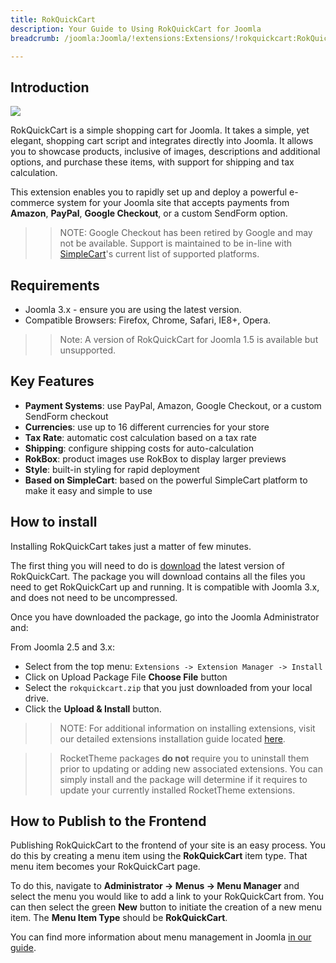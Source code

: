 ```yaml
---
title: RokQuickCart
description: Your Guide to Using RokQuickCart for Joomla
breadcrumb: /joomla:Joomla/!extensions:Extensions/!rokquickcart:RokQuickCart

---
```


Introduction
--------------

![][extension]

RokQuickCart is a simple shopping cart for Joomla. It takes a simple, yet elegant, shopping cart script and integrates directly into Joomla. It allows you to showcase products, inclusive of images, descriptions and additional options, and purchase these items, with support for shipping and tax calculation.

This extension enables you to rapidly set up and deploy a powerful e-commerce system for your Joomla site that accepts payments from **Amazon**, **PayPal**, **Google Checkout**, or a custom SendForm option.

>> NOTE: Google Checkout has been retired by Google and may not be available. Support is maintained to be in-line with [SimpleCart][simplecart]'s current list of supported platforms.

Requirements
------------

* Joomla 3.x - ensure you are using the latest version.
* Compatible Browsers: Firefox, Chrome, Safari, IE8+, Opera.

>> Note: A version of RokQuickCart for Joomla 1.5 is available but unsupported.

Key Features
-----

* **Payment Systems**: use PayPal, Amazon, Google Checkout, or a custom SendForm checkout
* **Currencies**: use up to 16 different currencies for your store
* **Tax Rate**: automatic cost calculation based on a tax rate
* **Shipping**: configure shipping costs for auto-calculation
* **RokBox**: product images use RokBox to display larger previews
* **Style**: built-in styling for rapid deployment
* **Based on SimpleCart**: based on the powerful SimpleCart platform to make it easy and simple to use

How to install
--------------

Installing RokQuickCart takes just a matter of few minutes.

The first thing you will need to do is [download][download] the latest version of RokQuickCart. The package you will download contains all the files you need to get RokQuickCart up and running. It is compatible with Joomla 3.x, and does not need to be uncompressed. 

Once you have downloaded the package, go into the Joomla Administrator and:

From Joomla 2.5 and 3.x:

* Select from the top menu: `Extensions -> Extension Manager -> Install`
* Click on Upload Package File **Choose File** button
* Select the `rokquickcart.zip` that you just downloaded from your local drive.
* Click the **Upload & Install** button.

>> NOTE: For additional information on installing extensions, visit our detailed extensions installation guide located [here][install].

>> RocketTheme packages **do not** require you to uninstall them prior to updating or adding new associated extensions. You can simply install and the package will determine if it requires to update your currently installed RocketTheme extensions.

How to Publish to the Frontend
-----

Publishing RokQuickCart to the frontend of your site is an easy process. You do this by creating a menu item using the **RokQuickCart** item type. That menu item becomes your RokQuickCart page.

To do this, navigate to **Administrator -> Menus -> Menu Manager** and select the menu you would like to add a link to your RokQuickCart from. You can then select the green **New** button to initiate the creation of a new menu item. The **Menu Item Type** should be **RokQuickCart**.

You can find more information about menu management in Joomla [in our guide][guide].

[download]: http://www.rockettheme.com/extensions-downloads/free/1112-rokquickcart
[install]: ../../platform/extensions.md#how-to-install-an-extension
[extension]: assets/rokquickcart.jpg
[guide]: ../../basic/menu_manager.md
[simplecart]: http://simplecartjs.org/